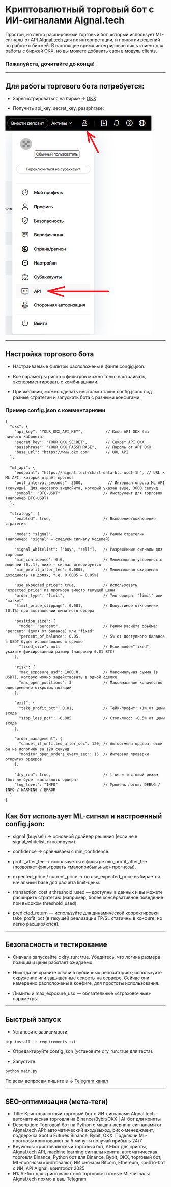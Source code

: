 # Криптовалютный торговый бот с ИИ-сигналами AIgnal.tech
Простой, но легко расширяемый торговый бот, который использует ML-сигналы от API [AIgnal.tech](https://aignal.tech/) для их интерпретации, и принятии решений по работе с биржей. В настоящее время интегрирован лишь клиент для работы с биржей [OKX](https://okx.com/join/63825848), но вы можете добавить свои в модуль clients.

### Пожалуйста, дочитайте до конца!

________________________________________
## Для работы торгового бота потребуется:

- Зарегистрироваться на бирже → [OKX](https://okx.com/join/63825848)

- Получить api_key, secret_key, passphrase:

![Пример](https://github.com/Bednyakov/aignal-trading-bot/blob/main/static/okxapi.png)

________________________________________
## Настройка торгового бота

- Настраиваемые фильтры расположены в файле congig.json.

- Все параметры риска и фильтров можно тонко настраивать, экспериментировать с комбинациями.

- При желании, можно сделать несколько таких config.jsonc под разные стратегии и запускать бота с разными конфигами.

### Пример config.json с комментариями
```
{
  "okx": {
    "api_key": "YOUR_OKX_API_KEY",          // Ключ API OKX (из личного кабинета)
    "secret_key": "YOUR_OKX_SECRET",        // Секрет API OKX
    "passphrase": "YOUR_OKX_PASSPHRASE",    // Пароль от API OKX
    "base_url": "https://www.okx.com"       // URL API
  },

  "ml_api": {
    "endpoint": "https://aignal.tech/chart-data-btc-usdt-1h", // URL к ML API, который отдаёт прогноз
    "poll_interval_seconds": 3600,           // Интервал опроса ML API (секунды). Для часового эндпойнта, который указан выше, 3600 секунд.
    "symbol": "BTC-USDT"                   // Инструмент для торговли (например BTC-USDT)
  },

  "strategy": {
    "enabled": true,                       // Включение/выключение стратегии

    "mode": "signal",                      // Режим стратегии (например: "signal" — следуем сигналу моделей)

    "signal_whitelist": ["buy", "sell"],   // Разрешённые сигналы для торговли
    "min_confidence": 0.6,                 // Минимальная уверенность моделей (0..1), ниже — сигнал игнорируется
    "min_profit_after_fee": 0.0005,        // Минимальная ожидаемая доходность (в долях, т.е. 0.0005 = 0.05%)

    "use_expected_price": true,            // Использовать "expected_price" из прогноза вместо текущей цены
    "order_type": "limit",                 // Тип ордера: "limit" или "market"
    "limit_price_slippage": 0.001,         // Допустимое отклонение (0.1%) при выставлении лимитного ордера

    "position_size": {
      "mode": "percent",                   // Режим расчёта объёма: "percent" (доля от баланса) или "fixed"
      "percent_of_balance": 0.05,          // 5% от доступного баланса в USDT будет использовано в сделке
      "fixed_size": null                   // Если mode="fixed", укажите фиксированный размер (например 0.01 BTC)
    },

    "risk": {
      "max_exposure_usd": 1000.0,          // Максимальная сумма (в USDT), которую можно задействовать в одной сделке
      "max_open_positions": 3              // Максимальное количество одновременно открытых позиций
    },

    "exit": {
      "take_profit_pct": 0.01,             // Тейк-профит: +1% от цены входа
      "stop_loss_pct": -0.005              // Стоп-лосс: -0.5% от цены входа
    },

    "order_management": {
      "cancel_if_unfilled_after_sec": 120, // Автоотмена ордера, если он не исполнен за 120 секунд
      "monitor_open_orders_every_sec": 15  // Интервал проверки открытых ордеров
    },

    "dry_run": true,                       // true = тестовый режим (бот не будет выставлять ордера)
    "log_level": "INFO"                    // Уровень логов: DEBUG / INFO / WARNING / ERROR
  }
}
```

## Как бот использует ML-сигнал и настроенный config.json:

- signal (buy/sell) → основной драйвер решения (если не в signal_whitelist, игнорируем).

- confidence → сравниваем с min_confidence.

- profit_after_fee → используется в фильтре min_profit_after_fee (позволяет фильтровать «малоприбыльные» прогнозы).

- expected_price / current_price → по use_expected_price выбирается начальный base для расчёта limit-цены.

- transaction_cost и threshold_used — доступны в данных и вы можете расширить стратегию (например, более консервативное поведение при высоком threshold_used).

- predicted_return — используйте для динамической корректировки take_profit_pct (в текущей реализации TP/SL статичны в конфиге, но легко расширяются).

________________________________________
## Безопасность и тестирование
- Сначала запускайте с dry_run: true. Убедитесь, что логика размера позиции и цены работает ожидаемо.

- Никогда не храните ключи в публичных репозиториях; используйте окружение или защищённые секреты на сервере. Сейчас они намеренно расположены в конфиге, для простоты использования.

- Лимиты и max_exposure_usd — обязательные «страховочные» параметры.

________________________________________
## Быстрый запуск

- Установите зависимости:
```
pip install -r requirements.txt
```

- Отредактируйте config.json (установите dry_run: true для теста).

- Запустите:
```
python main.py
```

По всем вопросам пишите в → [Telegram канал](https://t.me/itpolice)

________________________________________
## SEO-оптимизация (мета-теги)
- Title: Криптовалютный торговый бот с ИИ-сигналами AIgnal.tech – автоматическая торговля на Binance/Bybit/OKX | AI-бот для крипты
- Description: Торговый бот на Python с машин-лернинг сигналами от AIgnal.tech API: автоматический вход/выход, риск-менеджмент, поддержка Spot и Futures Binance, Bybit, OKX. Подключи ML-прогнозы криптовалют за 5 минут и получай прибыль 24/7.
- Keywords: криптовалютный торговый бот, AI-бот для крипты, AIgnal.tech API, machine learning сигналы крипта, автоматическая торговля Binance, Python бот для Binance, Bybit, OKX, торговый бот, ML-прогнозы криптовалют, ИИ сигналы Bitcoin, Ethereum, крипто-бот с ИИ, API AIgnal, криптобот 2025
- H1: AI-бот для криптовалютной торговли: готовые ML-сигналы AIgnal.tech прямо в ваш Telegram
